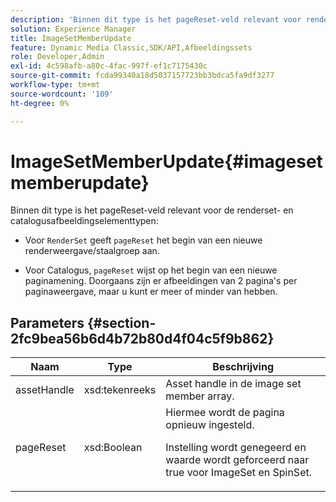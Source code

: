 ```yaml
---
description: 'Binnen dit type is het pageReset-veld relevant voor renderSet- en Catalog-afbeeldingselementtypen '
solution: Experience Manager
title: ImageSetMemberUpdate
feature: Dynamic Media Classic,SDK/API,Afbeeldingssets
role: Developer,Admin
exl-id: 4c598afb-a80c-4fac-997f-ef1c7175430c
source-git-commit: fcda99340a18d5037157723bb3bdca5fa9df3277
workflow-type: tm+mt
source-wordcount: '109'
ht-degree: 0%

---
```


# ImageSetMemberUpdate{#imagesetmemberupdate}

Binnen dit type is het pageReset-veld relevant voor de renderset- en catalogusafbeeldingselementtypen:

* Voor `RenderSet` geeft `pageReset` het begin van een nieuwe renderweergave/staalgroep aan.

* Voor Catalogus, `pageReset` wijst op het begin van een nieuwe paginamening. Doorgaans zijn er afbeeldingen van 2 pagina&#39;s per paginaweergave, maar u kunt er meer of minder van hebben.

## Parameters {#section-2fc9bea56b6d4b72b80d4f04c5f9b862}

<table id="table_04100BB8ABD84EF68B0A7CE3AD946414"> 
 <thead> 
  <tr> 
   <th colname="col1" class="entry"> Naam </th> 
   <th colname="col2" class="entry"> Type </th> 
   <th colname="col3" class="entry"> Beschrijving </th> 
  </tr> 
 </thead>
 <tbody> 
  <tr> 
   <td colname="col1"> <span class="codeph"> <span class="varname"> assetHandle</span> </span> </td> 
   <td colname="col2"> <span class="codeph"> xsd:tekenreeks</span> </td> 
   <td colname="col3"> Asset handle in de image set member array. </td> 
  </tr> 
  <tr> 
   <td colname="col1"> <span class="codeph"> <span class="varname"> pageReset</span> </span> </td> 
   <td colname="col2"> <span class="codeph"> xsd:Boolean</span> </td> 
   <td colname="col3">Hiermee wordt de pagina opnieuw ingesteld. <p>Instelling wordt genegeerd en waarde wordt geforceerd naar true voor <span class="codeph"> ImageSet</span> en <span class="codeph"> SpinSet</span>. </p></td> 
  </tr> 
 </tbody> 
</table>
